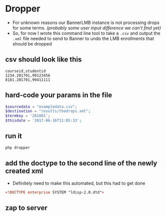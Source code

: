 # Dropper
- For unknown reasons our BannerLMB instance is not processing drops for some terms. _(probably some user input difference we can't find yet)_
- So, for now I wrote this command line tool to take a `.csv` and output the `.xml` file needed to send to Banner to undo the LMB enrollments that should be dropped

## csv should look like this

```csv
courseid,studentid
1234.201701,99123456
8181.201701,99411111
```

## hard-code your params in the file

```php
$sourcedata = "exampledata.csv";
$destination = "results/thedrops.xml";
$termkey = '201801';
$thisdate = '2017-06-16T11:05:33';
```

## run it
```bash
php dropper
```

## add the doctype to the second line of the newly created xml
- Definitely need to make this automated, but this had to get done
```xml
<!DOCTYPE enterprise SYSTEM "ldisp-2.0.dtd">
```

## zap to server
